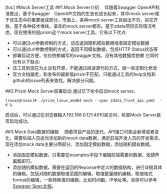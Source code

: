 [toc]
#Mock Server工具
##1.Mock Server介绍
　伴随着Swagger OpenAPI标准推出，基于Swagger　OpenAPI文档的生态也成长起来，其中mock server属于该生态中的重要组成部分。市面上，各种mock server工具层出不穷，百花齐放，基于各种技术堆栈，语言的mock server都有。基于zdata项目实际情况考虑，现在使用的是prism这个mock server工具。它有以下优点:
- 可以通过url参数控制的方式，动态返回随机模拟数据或者固定模拟数据
- 可以通过url参数控制的方式，返回不同模拟数据，包括HTTP Status状态等
- 部署启动方便，仅仅依赖编写的swagger文档，没有其他数据库依赖
  它同时也有以下缺点:
- 该工具到现在为止没有开源，不能通过阅读源代码方式，做一些定制化修改
- 官方文档偏老，和发布的最新版prism不匹配，只能通过工具的help文档和github的issue列表来查找，解决部分问题。

##2.Prism Mock Server部署启动
通过已下命令启动mock server。
```console
[roxas@roxas]# ./prism_linux_amd64 mock --spec zdata_front_api.yaml  -d &
```
启动后，可以通过在浏览器输入192.168.0.121:4010来访问，检查Mock Server是否启动成功。

##3.Mock Data数据的编辑
　随着项目产品的迭代，API接口可能会新增或者变化，需要后端人员适当添加新的mock data数据，满足前端开发人员的开发需求。现在添加mock data主要分两部分，添加固定模拟数据，添加随机模拟数据。
- 添加固定模拟数据，只需要在examples字段下编辑前端需要的数据，依葫芦画瓢即可。
- 添加随机模拟数据，需要在返回的Reponse中定义的数据结构，进行详细具体的编辑，包括对随机数据取值范围的编辑，取值数量随机编辑，取值格式format的编辑，一些特殊值的编辑，比如时间戳，IP地址等。具体可以参考
[Swagger Spec文档](https://swagger.io/specification/)。